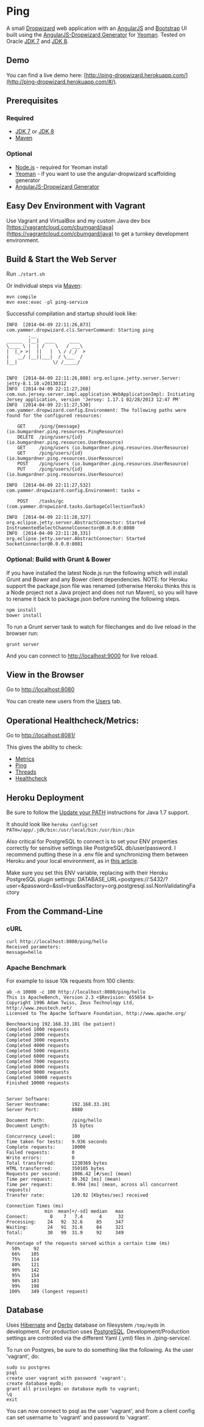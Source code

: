 # Ping

A small [Dropwizard](http://dropwizard.github.io/dropwizard/) web application with an [AngularJS](http://angularjs.org/) and [Bootstrap](http://getbootstrap.com/) UI built using the [AngularJS-Dropwizard Generator](https://github.com/rayokota/generator-angular-dropwizard) for [Yeoman](http://yeoman.io/). Tested on Oracle [JDK 7](http://www.oracle.com/technetwork/java/javase/downloads/jdk7-downloads-1880260.html) and [JDK 8](http://www.oracle.com/technetwork/java/javase/downloads/jdk8-downloads-2133151.html).

## Demo

You can find a live demo here: [http://ping-dropwizard.herokuapp.com/](http://ping-dropwizard.herokuapp.com/#/).

## Prerequisites

### Required

* [JDK 7](http://www.oracle.com/technetwork/java/javase/downloads/jdk7-downloads-1880260.html) or [JDK 8](http://www.oracle.com/technetwork/java/javase/downloads/jdk8-downloads-2133151.html)
* [Maven](http://maven.apache.org/)

### Optional

* [Node.js](http://nodejs.org/) - required for Yeoman install
* [Yeoman](http://yeoman.io/) - if you want to use the angular-dropwizard scaffolding generator
* [AngularJS-Dropwizard Generator](https://github.com/rayokota/generator-angular-dropwizard)

## Easy Dev Environment with Vagrant

Use Vagrant and VirtualBox and my custom Java dev box [https://vagrantcloud.com/cbumgard/java](https://vagrantcloud.com/cbumgard/java) to get a turnkey development environment.

## Build & Start the Web Server

Run ```./start.sh```

Or individual steps via [Maven](http://maven.apache.org/):

```
mvn compile
mvn exec:exec -pl ping-service
```

Successful compilation and startup should look like:

```
INFO  [2014-04-09 22:11:26,873] com.yammer.dropwizard.cli.ServerCommand: Starting ping
        .__                  
______  |__|  ____     ____  
\____ \ |  | /    \   / ___\ 
|  |_> >|  ||   |  \ / /_/  >
|   __/ |__||___|  / \___  / 
|__|             \/ /_____/  


INFO  [2014-04-09 22:11:26,880] org.eclipse.jetty.server.Server: jetty-8.1.10.v20130312
INFO  [2014-04-09 22:11:27,268] com.sun.jersey.server.impl.application.WebApplicationImpl: Initiating Jersey application, version 'Jersey: 1.17.1 02/28/2013 12:47 PM'
INFO  [2014-04-09 22:11:27,530] com.yammer.dropwizard.config.Environment: The following paths were found for the configured resources:

    GET     /ping/{message} (io.bumgardner.ping.resources.PingResource)
    DELETE  /ping/users/{id} (io.bumgardner.ping.resources.UserResource)
    GET     /ping/users (io.bumgardner.ping.resources.UserResource)
    GET     /ping/users/{id} (io.bumgardner.ping.resources.UserResource)
    POST    /ping/users (io.bumgardner.ping.resources.UserResource)
    PUT     /ping/users/{id} (io.bumgardner.ping.resources.UserResource)

INFO  [2014-04-09 22:11:27,532] com.yammer.dropwizard.config.Environment: tasks = 

    POST    /tasks/gc (com.yammer.dropwizard.tasks.GarbageCollectionTask)

INFO  [2014-04-09 22:11:28,327] org.eclipse.jetty.server.AbstractConnector: Started InstrumentedSelectChannelConnector@0.0.0.0:8080
INFO  [2014-04-09 22:11:28,331] org.eclipse.jetty.server.AbstractConnector: Started SocketConnector@0.0.0.0:8081
```

### Optional: Build with Grunt & Bower

If you have installed the latest Node.js run the following which will install Grunt and Bower and any Bower client dependencies. NOTE: for Heroku support the package.json file was renamed (otherwise Heroku thinks this is a Node project not a Java project and does not run Maven), so you will have to rename it back to package.json before running the following steps.

```
npm install
bower install
```

To run a Grunt server task to watch for filechanges and do live reload in the browser run:

```
grunt server
```

And you can connect to [http://localhost:9000](http://localhost:9000) for live reload.

## View in the Browser

Go to [http://localhost:8080](http://localhost:8080)

You can create new users from the [Users](http://localhost:8080/#/users) tab.

## Operational Healthcheck/Metrics:

Go to [http://localhost:8081/](http://localhost:8081/)

This gives the ability to check:

* [Metrics](http://localhost:8081/metrics?pretty=true)
* [Ping](http://localhost:8081/ping)
* [Threads](http://localhost:8081/threads)
* [Healthcheck](http://localhost:8081/healthcheck)

## Heroku Deployment

Be sure to follow the [Update your PATH](https://devcenter.heroku.com/articles/add-java-version-to-an-existing-maven-app#update-your-path) instructions for Java 1.7 support.

It should look like ```heroku config:set PATH=/app/.jdk/bin:/usr/local/bin:/usr/bin:/bin```

Also critical for PostgreSQL to connect is to set your ENV properties correctly for sensitive settings like PostgreSQL db/user/password. I recommend putting these in a .env file and synchronizing them between Heroku and your local environment, as in [this article](https://devcenter.heroku.com/articles/config-vars).

Make sure you set this ENV variable, replacing <VARS> with their Heroku PostgreSQL plugin settings:
DATABASE_URL=postgres://<HOSTNAME>:5432/<DBNAME>?user=<USER>&password=<PASSWORD>&ssl=true&sslfactory=org.postgresql.ssl.NonValidatingFactory

## From the Command-Line

### cURL

```
curl http://localhost:8080/ping/hello
Received parameters:
message=hello
```

### Apache Benchmark

For example to issue 10k requests from 100 clients:

```
ab -n 10000 -c 100 http://localhost:8080/ping/hello
This is ApacheBench, Version 2.3 <$Revision: 655654 $>
Copyright 1996 Adam Twiss, Zeus Technology Ltd, http://www.zeustech.net/
Licensed to The Apache Software Foundation, http://www.apache.org/

Benchmarking 192.168.33.101 (be patient)
Completed 1000 requests
Completed 2000 requests
Completed 3000 requests
Completed 4000 requests
Completed 5000 requests
Completed 6000 requests
Completed 7000 requests
Completed 8000 requests
Completed 9000 requests
Completed 10000 requests
Finished 10000 requests


Server Software:        
Server Hostname:        192.168.33.101
Server Port:            8080

Document Path:          /ping/hello
Document Length:        35 bytes

Concurrency Level:      100
Time taken for tests:   9.936 seconds
Complete requests:      10000
Failed requests:        0
Write errors:           0
Total transferred:      1230369 bytes
HTML transferred:       350105 bytes
Requests per second:    1006.42 [#/sec] (mean)
Time per request:       99.362 [ms] (mean)
Time per request:       0.994 [ms] (mean, across all concurrent requests)
Transfer rate:          120.92 [Kbytes/sec] received

Connection Times (ms)
              min  mean[+/-sd] median   max
Connect:        0    7   7.4      4      32
Processing:    24   92  32.6     85     347
Waiting:       24   91  31.6     84     321
Total:         30   99  31.9     92     349

Percentage of the requests served within a certain time (ms)
  50%     92
  66%    105
  75%    114
  80%    121
  90%    142
  95%    154
  98%    183
  99%    198
 100%    349 (longest request)
```

## Database

Uses [Hibernate](http://hibernate.org/) and [Derby](http://derbyjs.com/) database on filesystem ```/tmp/mydb``` in development. For production uses [PostgreSQL](http://www.postgresql.org/). Development/Production settings are controlled via the different Yaml (.yml) files in ./ping-service/.

To run on Postgres, be sure to do something like the following. As the user 'vagrant', do:

```
sudo su postgres
psql
create user vagrant with password 'vagrant';
create database mydb;
grant all privileges on database mydb to vagrant;
\q
exit
```

You can now connect to psql as the user 'vagrant', and from a client config can set username to 'vagrant' and password to 'vagrant'.
